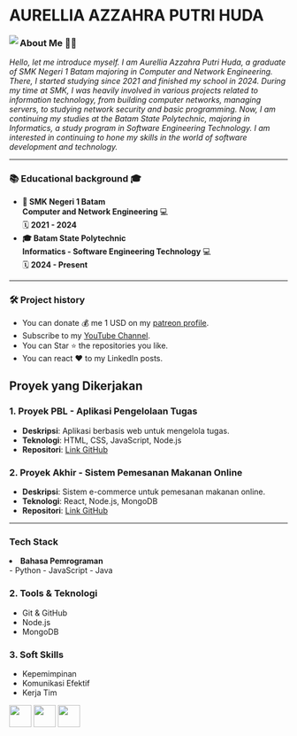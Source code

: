 # AURELLIA AZZAHRA PUTRI HUDA

<img align='left' src="https://github.com/aurelliaazzahra.png?size=200" />

 <h3> About Me 👨‍💻</h3>
   <em> 
    <p> Hello, let me introduce myself. I am Aurellia Azzahra Putri Huda, a graduate of SMK Negeri 1 Batam majoring in Computer and Network Engineering. There, I started studying since 2021 and finished my school in 2024. During my time at SMK, I was heavily involved in various projects related to information technology, from building computer networks, managing servers, to studying network security and basic programming.
    Now, I am continuing my studies at the Batam State Polytechnic, majoring in Informatics, a study program in Software Engineering Technology. I am interested in continuing to hone my skills in the world of software development and technology.</p>
   </em>
<hr>

<h3> 📚 Educational background 🎓</h3>
<ul>
  <li><strong>🏫 SMK Negeri 1 Batam</strong> <br><strong>Computer and Network Engineering</strong> 💻<br>🗓️ <strong>2021 - 2024</strong></li>
  <li><strong>🎓 Batam State Polytechnic</strong> <br><strong>Informatics - Software Engineering Technology</strong> 💻<br>🗓️ <strong>2024 - Present</strong></li>
</ul>
<hr>

<h3> 🛠️ Project history </h3>
<ul>
  <li>You can donate 💰 me 1 USD on my <a href="https://www.patreon.com/devsense">patreon profile</a>.</li>
  <li>Subscribe to my <a href="https://www.youtube.com/channel/UC_amoXmmxSY9KusoDczDTXQ">YouTube Channel</a>.</li>
  <li>You can Star ⭐ the repositories you like.</li>
  <li>You can react ❤️ to my LinkedIn posts.</li>
</ul>


## Proyek yang Dikerjakan
### 1. Proyek PBL - Aplikasi Pengelolaan Tugas
- **Deskripsi**: Aplikasi berbasis web untuk mengelola tugas.
- **Teknologi**: HTML, CSS, JavaScript, Node.js
- **Repositori**: [Link GitHub](https://github.com/username/project)

### 2. Proyek Akhir - Sistem Pemesanan Makanan Online
- **Deskripsi**: Sistem e-commerce untuk pemesanan makanan online.
- **Teknologi**: React, Node.js, MongoDB
- **Repositori**: [Link GitHub](https://github.com/username/project)

<hr>

 <h3> Tech Stack </h3>
 <li><strong>Bahasa Pemrograman</strong></li>
- Python
- JavaScript
- Java

### 2. Tools & Teknologi
- Git & GitHub
- Node.js
- MongoDB

### 3. Soft Skills
- Kepemimpinan
- Komunikasi Efektif
- Kerja Tim

<a href="https://www.linkedin.com/in/ashutosh-hathidara-88710b138"><img src="https://github.com/ashutosh1919/ashutosh1919/blob/master/logos/linkedin.png" width="40" /></a>
<a href="https://github.com/ashutosh1919"><img src="https://github.com/ashutosh1919/ashutosh1919/blob/master/logos/github-logo.png" width="40" /></a>
<a href="mailto:ashutoshhathidara98@gmail.com"><img src="https://github.com/ashutosh1919/ashutosh1919/blob/master/logos/google-plus.png" width="40" /></a>
